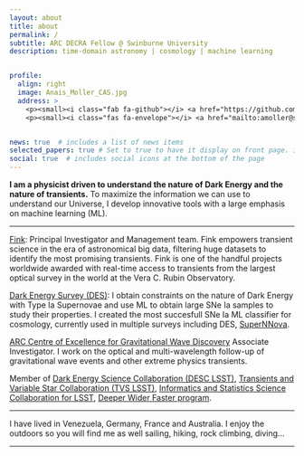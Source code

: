 ```yaml
---
layout: about
title: about
permalink: /
subtitle: ARC DECRA Fellow @ Swinburne University
description: time-domain astronomy | cosmology | machine learning


profile:
  align: right
  image: Anais_Moller_CAS.jpg
  address: >
    <p><small><i class="fab fa-github"></i> <a href="https://github.com/anaismoller"> @anaismoller</a></small></p>
    <p><small><i class="fas fa-envelope"></i> <a href="mailto:amoller@swin.edu.au">amoller@swin.edu.au</a></small></p>


news: true  # includes a list of news items
selected_papers: true # Set to true to have it display on front page. includes a list of papers marked as "selected={true}"
social: true  # includes social icons at the bottom of the page
---
```



**I am a physicist driven to understand the nature of Dark Energy and the nature of transients.** To maximize the information we can use to understand our Universe, I develop innovative tools with a large emphasis on machine learning (ML).

_ _ _ _ _
[Fink](http://fink-broker.org): Principal Investigator and Management team.
Fink empowers transient science in the era of astronomical big data, filtering huge datasets to identify the most promising transients. Fink is one of the handful projects worldwide awarded with real-time access to transients from the largest optical survey in the world at the Vera C. Rubin Observatory.

[Dark Energy Survey (DES)](http://www.darkenergysurvey.org): I obtain constraints on the nature of Dark Energy with Type Ia Supernovae and use ML to obtain large SNe Ia samples to study their properties. I created the most succesfull SNe Ia ML classifier for cosmology, currently used in multiple surveys including DES, [SuperNNova](https://arxiv.org/abs/1901.06384).

[ARC Centre of Excellence for Gravitational Wave Discovery](https://www.ozgrav.org) Associate Investigator. 
I  work on the optical and multi-wavelength follow-up of gravitational wave events and other extreme physics transients.

Member of [Dark Energy Science Collaboration (DESC LSST)](http://lsst-desc.org), [Transients and Variable Star Collaboration (TVS LSST)](https://lsst-tvssc.github.io), [Informatics and Statistics Science Collaboration for LSST](https://issc.science.lsst.org), [Deeper Wider Faster program](https://www.swinburne.edu.au/research/centres-groups-clinics/centre-for-astrophysics-supercomputing/our-research/data-intensive-astronomy-software-instrumentation/deeper-wider-faster-program/).


_ _ _ _ _


<p>I have lived in Venezuela, Germany, France and Australia. I enjoy the outdoors so you will find me as well sailing, hiking, rock climbing, diving... </p>

_ _ _ _ _

